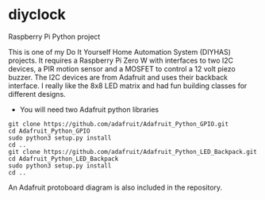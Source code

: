 # diyclock 
Raspberry Pi Python project

This is one of my Do It Yourself Home Automation System (DIYHAS) projects. It requires a Raspberry Pi Zero W with interfaces to two I2C devices, a PIR motion sensor and a MOSFET to control a 12 volt piezo buzzer. The I2C devices are from Adafruit and uses their backback interface. I really like the 8x8 LED matrix and had fun building classes for different designs.

- You will need two Adafruit python libraries 
```
git clone https://github.com/adafruit/Adafruit_Python_GPIO.git
cd Adafruit_Python_GPIO
sudo python3 setup.py install
cd ..
git clone https://github.com/adafruit/Adafruit_Python_LED_Backpack.git 
cd Adafruit_Python_LED_Backpack
sudo python3 setup.py install
cd ..
```
An Adafruit protoboard diagram is also included in the repository.
